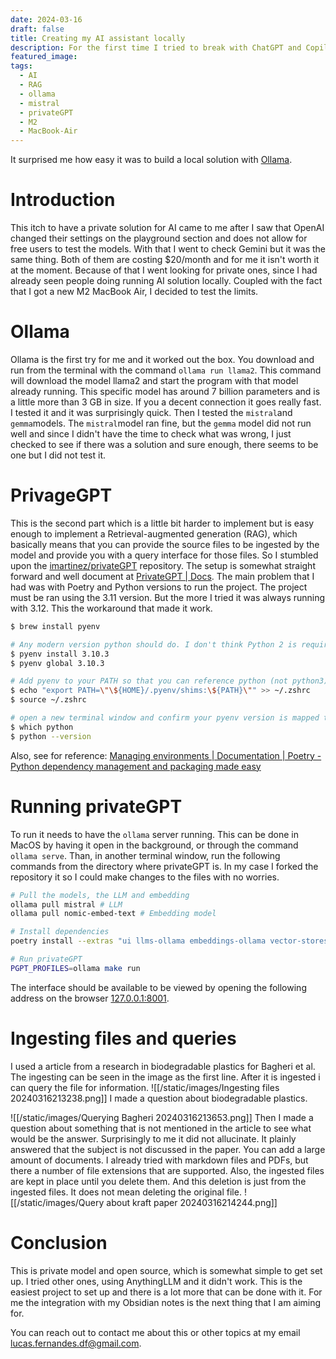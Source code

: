```yaml
---
date: 2024-03-16
draft: false
title: Creating my AI assistant locally
description: For the first time I tried to break with ChatGPT and Copilot to see what I could come up with. This is a quick text about how to get PrivateGPT working in you computer.
featured_image: 
tags:
  - AI
  - RAG
  - ollama
  - mistral
  - privateGPT
  - M2
  - MacBook-Air
---
```

It surprised me how easy it was to build a local solution with [Ollama](https://ollama.com/). 
# Introduction
This itch to have a private solution for AI came to me after I saw that OpenAI changed their settings on the playground section and does not allow for free users to test the models. With that I went to check Gemini but it was the same thing. Both of them are costing $20/month and for me it isn't worth it at the moment. Because of that I went looking for private ones, since I had already seen people doing running AI solution locally. Coupled with the fact that I got a new M2 MacBook Air, I decided to test the limits. 
# Ollama
Ollama is the first try for me and it worked out the box. You download and run from the terminal with the command `ollama run llama2`. This command will download the model llama2 and start the program with that model already running. This specific model has around 7 billion parameters and is a little more than 3 GB in size. If you a decent connection it goes really fast. I tested it and it was surprisingly quick. Then I tested the `mistral`and `gemma`models. 
The `mistral`model ran fine, but the `gemma` model did not run well and since I didn't have the time to check what was wrong, I just checked to see if there was a solution and sure enough, there seems to be one but I did not test it.
# PrivageGPT
This is the second part which is a little bit harder to implement but is easy enough to implement a Retrieval-augmented generation (RAG), which basically means that you can provide the source files to be ingested by the model and provide you with a query interface for those files. So I stumbled upon the [imartinez/privateGPT](https://github.com/imartinez/privateGPT) repository. The setup is somewhat straight forward and well document at [PrivateGPT | Docs](https://docs.privategpt.dev/installation/getting-started/installation).
The main problem that I had was with Poetry and Python versions to run the project. The project must be ran using the 3.11 version. But the more I tried it was always running with 3.12. This the workaround that made it work.
```bash
$ brew install pyenv

# Any modern version python should do. I don't think Python 2 is required any more.
$ pyenv install 3.10.3
$ pyenv global 3.10.3

# Add pyenv to your PATH so that you can reference python (not python3)
$ echo "export PATH=\"\${HOME}/.pyenv/shims:\${PATH}\"" >> ~/.zshrc
$ source ~/.zshrc

# open a new terminal window and confirm your pyenv version is mapped to python
$ which python
$ python --version

```
Also, see for reference: [Managing environments | Documentation | Poetry - Python dependency management and packaging made easy](https://python-poetry.org/docs/managing-environments/#switching-between-environments)
# Running privateGPT
To run it needs to have the `ollama` server running. This can be done in MacOS by having it open in the background, or through the command `ollama serve`.
Than, in another terminal window, run the following commands from the directory where privateGPT is. In my case I forked the repository it so I could make changes to the files with no worries.
```bash
# Pull the models, the LLM and embedding
ollama pull mistral # LLM
ollama pull nomic-embed-text # Embedding model

# Install dependencies
poetry install --extras "ui llms-ollama embeddings-ollama vector-stores-qdrant"

# Run privateGPT
PGPT_PROFILES=ollama make run
```
The interface should be available to be viewed by opening the following address on the browser [127.0.0.1:8001](http://127.0.0.1:8001/).
# Ingesting files and queries
I used a article from a research in biodegradable plastics for Bagheri et al. The ingesting can be seen in the image as the first line. After it is ingested i can query the file for information.
![[/static/images/Ingesting files 20240316213238.png]]
I made a question about biodegradable plastics.

![[/static/images/Querying Bagheri 20240316213653.png]]
Then I made a question about something that is not mentioned in the article to see what would be the answer.
Surprisingly to me it did not allucinate. It plainly answered that the subject is not discussed in the paper. You can add a large amount of documents. I already tried with markdown files and PDFs, but there a number of file extensions that are supported. Also, the ingested files are kept in place until you delete them. And this deletion is just from the ingested files. It does not mean deleting the original file.
![[/static/images/Query about kraft paper 20240316214244.png]]
# Conclusion
This is private model and open source, which is somewhat simple to get set up. I tried other ones, using AnythingLLM and it didn't work. This is the easiest project to set up and there is a lot more that can be done with it. For me the integration with my Obsidian notes is the next thing that I am aiming for. 

You can reach out to contact me about this or other topics at my email lucas.fernandes.df@gmail.com.
